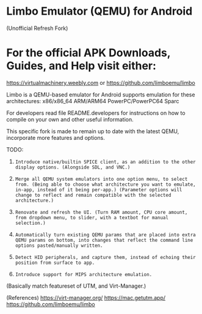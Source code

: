 # Limbo Emulator (QEMU) for Android
(Unofficial Refresh Fork)
#
# For the official APK Downloads, Guides, and Help visit either:
https://virtualmachinery.weebly.com
or
https://github.com/limboemu/limbo

Limbo is a QEMU-based emulator for Android supports emulation for these architectures:
	x86/x86_64
	ARM/ARM64
	PowerPC/PowerPC64
	Sparc

For developers read file README.developers for instructions on how to compile on your own
	and other useful information.


This specific fork is made to remain up to date with the latest QEMU, incorporate more features and options.

TODO:

1. ```Introduce native/builtin SPICE client, as an addition to the other display options. (Alongside SDL, and VNC.)```

2. ```Merge all QEMU system emulators into one option menu, to select from. (Being able to choose what architecture you want to emulate, in-app, instead of it being per-app.) (Parameter options will change to reflect and remain compatible with the selected architecture.)```

3. ```Renovate and refresh the UI. (Turn RAM amount, CPU core amount, from dropdown menu, to slider, with a textbot for manual selection.)```

4. ```Automatically turn existing QEMU params that are placed into extra QEMU params on bottom, into changes that reflect the command line options pasted/manually written.```

5. ```Detect HID peripherals, and capture them, instead of echoing their position from surface to app.```

6. ```Introduce support for MIPS architecture emulation.```

(Basically match featureset of UTM, and Virt-Manager.)

(References)
https://virt-manager.org/
https://mac.getutm.app/
https://github.com/limboemu/limbo
